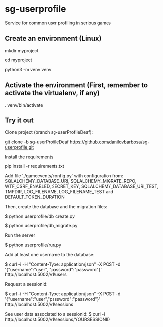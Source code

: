 # sg-userprofile
Service for common user profiling in serious games

## Create an environment (Linux)

mkdir myproject

cd myproject

python3 -m venv venv

## Activate the environment (First, remember to activate the virtualenv, if any)

. venv/bin/activate

## Try it out

Clone project (branch sg-userProfileDeaf):

git clone -b sg-userProfileDeaf https://github.com/danilovbarbosa/sg-userprofile.git

Install the requirements

pip install -r requirements.txt

Add file './gameevents/config.py' with configuration from: SQLALCHEMY_DATABASE_URI, SQLALCHEMY_MIGRATE_REPO, WTF_CSRF_ENABLED, SECRET_KEY, SQLALCHEMY_DATABASE_URI_TEST, TMPDIR, LOG_FILENAME, LOG_FILENAME_TEST and DEFAULT_TOKEN_DURATION  
 
Then, create the database and the migration files:

$ python userprofile/db_create.py

$ python userprofile/db_migrate.py

Run the server

$ python userprofile/run.py

Add at least one username to the database:

$ curl -i -H "Content-Type: application/json" -X POST -d '{"username":"user", "password":"password"}' http://localhost:5002/v1/users

Request a sessionid:

$ curl -i -H "Content-Type: application/json" -X POST -d '{"username":"user","password":"password"}' http://localhost:5002/v1/sessions

See user data associated to a sessionid:
$ curl -i http://localhost:5002/v1/sessions/YOURSESSIONID
